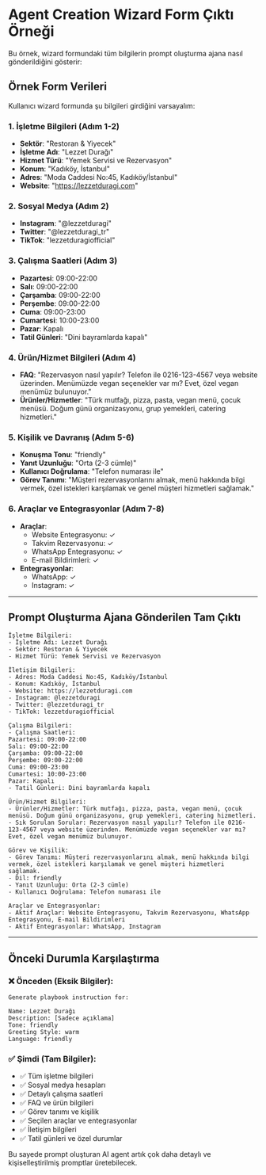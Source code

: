# Agent Creation Wizard Form Çıktı Örneği

Bu örnek, wizard formundaki tüm bilgilerin prompt oluşturma ajana nasıl gönderildiğini gösterir:

## Örnek Form Verileri

Kullanıcı wizard formunda şu bilgileri girdiğini varsayalım:

### 1. İşletme Bilgileri (Adım 1-2)
- **Sektör**: "Restoran & Yiyecek"
- **İşletme Adı**: "Lezzet Durağı"
- **Hizmet Türü**: "Yemek Servisi ve Rezervasyon"
- **Konum**: "Kadıköy, İstanbul"
- **Adres**: "Moda Caddesi No:45, Kadıköy/İstanbul"
- **Website**: "https://lezzetduragi.com"

### 2. Sosyal Medya (Adım 2)
- **Instagram**: "@lezzetduragi"
- **Twitter**: "@lezzetduragi_tr"
- **TikTok**: "lezzetduragiofficial"

### 3. Çalışma Saatleri (Adım 3)
- **Pazartesi**: 09:00-22:00
- **Salı**: 09:00-22:00
- **Çarşamba**: 09:00-22:00
- **Perşembe**: 09:00-22:00
- **Cuma**: 09:00-23:00
- **Cumartesi**: 10:00-23:00
- **Pazar**: Kapalı
- **Tatil Günleri**: "Dini bayramlarda kapalı"

### 4. Ürün/Hizmet Bilgileri (Adım 4)
- **FAQ**: "Rezervasyon nasıl yapılır? Telefon ile 0216-123-4567 veya website üzerinden. Menümüzde vegan seçenekler var mı? Evet, özel vegan menümüz bulunuyor."
- **Ürünler/Hizmetler**: "Türk mutfağı, pizza, pasta, vegan menü, çocuk menüsü. Doğum günü organizasyonu, grup yemekleri, catering hizmetleri."

### 5. Kişilik ve Davranış (Adım 5-6)
- **Konuşma Tonu**: "friendly"
- **Yanıt Uzunluğu**: "Orta (2-3 cümle)"
- **Kullanıcı Doğrulama**: "Telefon numarası ile"
- **Görev Tanımı**: "Müşteri rezervasyonlarını almak, menü hakkında bilgi vermek, özel istekleri karşılamak ve genel müşteri hizmetleri sağlamak."

### 6. Araçlar ve Entegrasyonlar (Adım 7-8)
- **Araçlar**: 
  - Website Entegrasyonu: ✓
  - Takvim Rezervasyonu: ✓
  - WhatsApp Entegrasyonu: ✓
  - E-mail Bildirimleri: ✓
- **Entegrasyonlar**:
  - WhatsApp: ✓
  - Instagram: ✓

---

## Prompt Oluşturma Ajana Gönderilen Tam Çıktı

```
İşletme Bilgileri:
- İşletme Adı: Lezzet Durağı
- Sektör: Restoran & Yiyecek
- Hizmet Türü: Yemek Servisi ve Rezervasyon

İletişim Bilgileri:
- Adres: Moda Caddesi No:45, Kadıköy/İstanbul
- Konum: Kadıköy, İstanbul
- Website: https://lezzetduragi.com
- Instagram: @lezzetduragi
- Twitter: @lezzetduragi_tr
- TikTok: lezzetduragiofficial

Çalışma Bilgileri:
- Çalışma Saatleri:
Pazartesi: 09:00-22:00
Salı: 09:00-22:00
Çarşamba: 09:00-22:00
Perşembe: 09:00-22:00
Cuma: 09:00-23:00
Cumartesi: 10:00-23:00
Pazar: Kapalı
- Tatil Günleri: Dini bayramlarda kapalı

Ürün/Hizmet Bilgileri:
- Ürünler/Hizmetler: Türk mutfağı, pizza, pasta, vegan menü, çocuk menüsü. Doğum günü organizasyonu, grup yemekleri, catering hizmetleri.
- Sık Sorulan Sorular: Rezervasyon nasıl yapılır? Telefon ile 0216-123-4567 veya website üzerinden. Menümüzde vegan seçenekler var mı? Evet, özel vegan menümüz bulunuyor.

Görev ve Kişilik:
- Görev Tanımı: Müşteri rezervasyonlarını almak, menü hakkında bilgi vermek, özel istekleri karşılamak ve genel müşteri hizmetleri sağlamak.
- Dil: friendly
- Yanıt Uzunluğu: Orta (2-3 cümle)
- Kullanıcı Doğrulama: Telefon numarası ile

Araçlar ve Entegrasyonlar:
- Aktif Araçlar: Website Entegrasyonu, Takvim Rezervasyonu, WhatsApp Entegrasyonu, E-mail Bildirimleri
- Aktif Entegrasyonlar: WhatsApp, Instagram
```

---

## Önceki Durumla Karşılaştırma

### ❌ Önceden (Eksik Bilgiler):
```
Generate playbook instruction for:

Name: Lezzet Durağı
Description: [Sadece açıklama]
Tone: friendly
Greeting Style: warm
Language: friendly
```

### ✅ Şimdi (Tam Bilgiler):
- ✅ Tüm işletme bilgileri
- ✅ Sosyal medya hesapları  
- ✅ Detaylı çalışma saatleri
- ✅ FAQ ve ürün bilgileri
- ✅ Görev tanımı ve kişilik
- ✅ Seçilen araçlar ve entegrasyonlar
- ✅ İletişim bilgileri
- ✅ Tatil günleri ve özel durumlar

Bu sayede prompt oluşturan AI agent artık çok daha detaylı ve kişiselleştirilmiş promptlar üretebilecek.